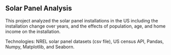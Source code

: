 
## Solar Panel Analysis

This project analyzed the solar panel installations in the US including the installation change over years, and the effects of population, age, and home income on the installation.

Technologies: NREL solar panel datasets (csv file), US census API, Pandas, Numpy, Matplotlib, and Seaborn.



```python

```
